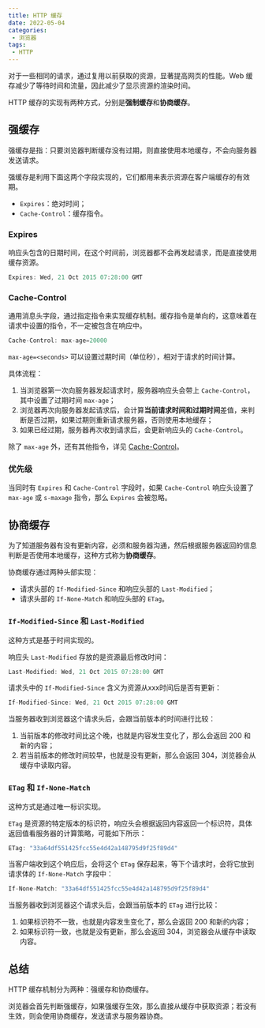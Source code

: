 ```yaml
---
title: HTTP 缓存
date: 2022-05-04
categories:
 - 浏览器
tags:
 - HTTP
---
```


对于一些相同的请求，通过复用以前获取的资源，显著提高网页的性能。Web 缓存减少了等待时间和流量，因此减少了显示资源的渲染时间。

HTTP 缓存的实现有两种方式，分别是**强制缓存**和**协商缓存**。

## 强缓存

强缓存是指：只要浏览器判断缓存没有过期，则直接使用本地缓存，不会向服务器发送请求。

强缓存是利用下面这两个字段实现的，它们都用来表示资源在客户端缓存的有效期。

* `Expires`：绝对时间；
* `Cache-Control`：缓存指令。

### Expires

响应头包含的日期时间，在这个时间前，浏览器都不会再发起请求，而是直接使用缓存资源。

```js
Expires: Wed, 21 Oct 2015 07:28:00 GMT
```

### Cache-Control

通用消息头字段，通过指定指令来实现缓存机制。缓存指令是单向的，这意味着在请求中设置的指令，不一定被包含在响应中。

```js
Cache-Control: max-age=20000
```

`max-age=<seconds>` 可以设置过期时间（单位秒），相对于请求的时间计算。

具体流程：

1. 当浏览器第一次向服务器发起请求时，服务器响应头会带上 `Cache-Control`，其中设置了过期时间 `max-age`；
2. 浏览器再次向服务器发起请求后，会计算**当前请求时间和过期时间**差值，来判断是否过期，如果过期则重新请求服务器，否则使用本地缓存；
3. 如果已经过期，服务器再次收到请求后，会更新响应头的 `Cache-Control`。

除了 `max-age` 外，还有其他指令，详见 [Cache-Control](https://developer.mozilla.org/zh-CN/docs/Web/HTTP/Headers/Cache-Control)。

### 优先级

当同时有 `Expires` 和 `Cache-Control` 字段时，如果 `Cache-Control` 响应头设置了 `max-age` 或 `s-maxage` 指令，那么 `Expires` 会被忽略。

## 协商缓存

为了知道服务器有没有更新内容，必须和服务器沟通，然后根据服务器返回的信息判断是否使用本地缓存，这种方式称为**协商缓存**。

协商缓存通过两种头部实现：

* 请求头部的 `If-Modified-Since` 和响应头部的 `Last-Modified`；
* 请求头部的 `If-None-Match` 和响应头部的 `ETag`。

### `If-Modified-Since` 和 `Last-Modified`

这种方式是基于时间实现的。

响应头 `Last-Modified` 存放的是资源最后修改时间：

```js
Last-Modified: Wed, 21 Oct 2015 07:28:00 GMT 
```

请求头中的 `If-Modified-Since` 含义为资源从xxx时间后是否有更新：

```js
If-Modified-Since: Wed, 21 Oct 2015 07:28:00 GMT
```

当服务器收到浏览器这个请求头后，会跟当前版本的时间进行比较：

1. 当前版本的修改时间比这个晚，也就是内容发生变化了，那么会返回 200 和新的内容；
2. 若当前版本的修改时间较早，也就是没有更新，那么会返回 304，浏览器会从缓存中读取内容。

### `ETag` 和 `If-None-Match`

这种方式是通过唯一标识实现。

`ETag` 是资源的特定版本的标识符，响应头会根据返回内容返回一个标识符，具体返回值看服务器的计算策略，可能如下所示：

```js
ETag: "33a64df551425fcc55e4d42a148795d9f25f89d4"
```

当客户端收到这个响应后，会将这个 `ETag` 保存起来，等下个请求时，会将它放到请求体的 `If-None-Match` 字段中：

```js
If-None-Match: "33a64df551425fcc55e4d42a148795d9f25f89d4"
```

当服务器收到浏览器这个请求头后，会跟当前版本的 `ETag` 进行比较：

1. 如果标识符不一致，也就是内容发生变化了，那么会返回 200 和新的内容；
2. 如果标识符一致，也就是没有更新，那么会返回 304，浏览器会从缓存中读取内容。

## 总结

HTTP 缓存机制分为两种：强缓存和协商缓存。

浏览器会首先判断强缓存，如果强缓存生效，那么直接从缓存中获取资源；若没有生效，则会使用协商缓存，发送请求与服务器协商。